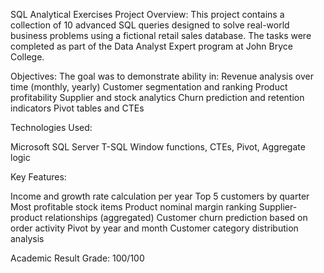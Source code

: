 SQL Analytical Exercises
Project Overview:
This project contains a collection of 10 advanced SQL queries designed to solve real-world business problems using a fictional retail sales database. The tasks were completed as part of the Data Analyst Expert program at John Bryce College.

Objectives:
The goal was to demonstrate ability in:
Revenue analysis over time (monthly, yearly)
Customer segmentation and ranking
Product profitability
Supplier and stock analytics
Churn prediction and retention indicators
Pivot tables and CTEs

Technologies Used:

Microsoft SQL Server
T-SQL
Window functions, CTEs, Pivot, Aggregate logic

Key Features:
 
Income and growth rate calculation per year
Top 5 customers by quarter
Most profitable stock items
Product nominal margin ranking
Supplier-product relationships (aggregated)
Customer churn prediction based on order activity
Pivot by year and month
Customer category distribution analysis

Academic Result
Grade: 100/100
